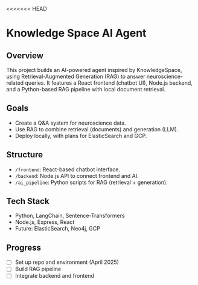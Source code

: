 <<<<<<< HEAD
# Knowledge Space AI Agent

## Overview
This project builds an AI-powered agent inspired by KnowledgeSpace, using Retrieval-Augmented Generation (RAG) to answer neuroscience-related queries. It features a React frontend (chatbot UI), Node.js backend, and a Python-based RAG pipeline with local document retrieval.

## Goals
- Create a Q&A system for neuroscience data.
- Use RAG to combine retrieval (documents) and generation (LLM).
- Deploy locally, with plans for ElasticSearch and GCP.

## Structure
- `/frontend`: React-based chatbot interface.
- `/backend`: Node.js API to connect frontend and AI.
- `/ai_pipeline`: Python scripts for RAG (retrieval + generation).

## Tech Stack
- Python, LangChain, Sentence-Transformers
- Node.js, Express, React
- Future: ElasticSearch, Neo4j, GCP

## Progress
- [ ] Set up repo and environment (April 2025)
- [ ] Build RAG pipeline
- [ ] Integrate backend and frontend
